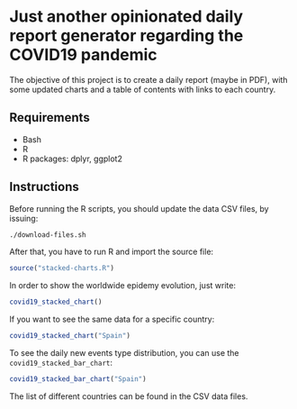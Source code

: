 Just another opinionated daily report generator regarding the COVID19 pandemic
==============================================================================

The objective of this project is to create a daily report (maybe in PDF), with some updated charts and a table of contents with links to each country.

Requirements
------------

* Bash
* R
* R packages: dplyr, ggplot2

Instructions
------------
Before running the R scripts, you should update the data CSV files, by issuing:

```bash
./download-files.sh
```

After that, you have to run R and import the source file:

```R
source("stacked-charts.R")
```

In order to show the worldwide epidemy evolution, just write:

```R
covid19_stacked_chart()
```

If you want to see the same data for a specific country:

```R
covid19_stacked_chart("Spain")
```

To see the daily new events type distribution, you can use the `covid19_stacked_bar_chart`:

```R
covid19_stacked_bar_chart("Spain")
```


The list of different countries can be found in the CSV data files.





